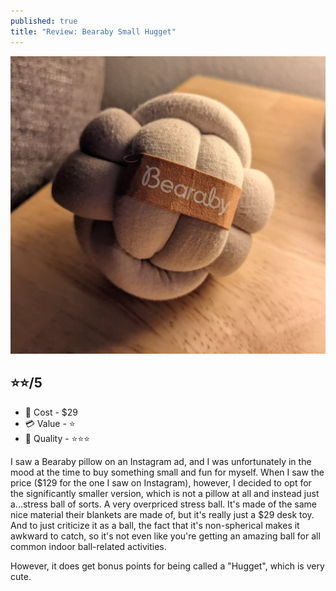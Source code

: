 ```yaml
---
published: true
title: "Review: Bearaby Small Hugget"
---
```


<img src="/public/bearaby-hugget.webp"/>

## ⭐⭐/5

- 🤑 Cost - $29
- 💳 Value - ⭐
- 💍 Quality - ⭐⭐⭐

I saw a Bearaby pillow on an Instagram ad, and I was unfortunately in the mood at the time to buy something small and fun for myself. When I saw the price ($129 for the one I saw on Instagram), however, I decided to opt for the significantly smaller version, which is not a pillow at all and instead just a...stress ball of sorts. A very overpriced stress ball. It's made of the same nice material their blankets are made of, but it's really just a $29 desk toy. And to just criticize it as a ball, the fact that it's non-spherical makes it awkward to catch, so it's not even like you're getting an amazing ball for all common indoor ball-related activities.

However, it does get bonus points for being called a "Hugget", which is very cute.
